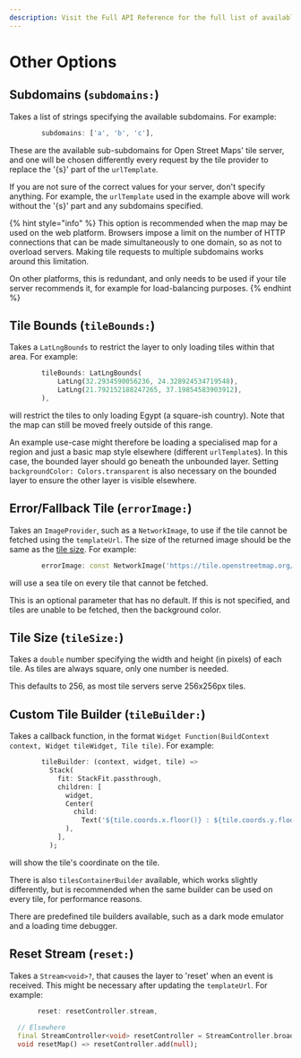 ```yaml
---
description: Visit the Full API Reference for the full list of available options
---
```


# Other Options

## Subdomains (`subdomains:`)

Takes a list of strings specifying the available subdomains. For example:

```dart
        subdomains: ['a', 'b', 'c'],
```

These are the available sub-subdomains for Open Street Maps' tile server, and one will be chosen differently every request by the tile provider to replace the '{s}' part of the `urlTemplate`.

If you are not sure of the correct values for your server, don't specify anything. For example, the `urlTemplate` used in the example above will work without the '{s}' part and any subdomains specified.

{% hint style="info" %}
This option is recommended when the map may be used on the web platform. Browsers impose a limit on the number of HTTP connections that can be made simultaneously to one domain, so as not to overload servers. Making tile requests to multiple subdomains works around this limitation.

On other platforms, this is redundant, and only needs to be used if your tile server recommends it, for example for load-balancing purposes.
{% endhint %}

## Tile Bounds (`tileBounds:`)

Takes a `LatLngBounds` to restrict the layer to only loading tiles within that area. For example:

```dart
        tileBounds: LatLngBounds(
            LatLng(32.2934590056236, 24.328924534719548),
            LatLng(21.792152188247265, 37.19854583903912),
        ),
```

will restrict the tiles to only loading Egypt (a square-ish country). Note that the map can still be moved freely outside of this range.

An example use-case might therefore be loading a specialised map for a region and just a basic map style elsewhere (different `urlTemplate`s). In this case, the bounded layer should go beneath the unbounded layer. Setting `backgroundColor: Colors.transparent` is also necessary on the bounded layer to ensure the other layer is visible elsewhere.

## Error/Fallback Tile (`errorImage:`)

Takes an `ImageProvider`, such as a `NetworkImage`, to use if the tile cannot be fetched using the `templateUrl`. The size of the returned image should be the same as the [tile size](other-options.md#tile-size). For example:

```dart
        errorImage: const NetworkImage('https://tile.openstreetmap.org/18/0/0.png'),
```

will use a sea tile on every tile that cannot be fetched.

This is an optional parameter that has no default. If this is not specified, and tiles are unable to be fetched, then the background color.

## Tile Size (`tileSize:`)

Takes a `double` number specifying the width and height (in pixels) of each tile. As tiles are always square, only one number is needed.

This defaults to 256, as most tile servers serve 256x256px tiles.

## Custom Tile Builder (`tileBuilder:`)

Takes a callback function, in the format `Widget Function(BuildContext context, Widget tileWidget, Tile tile)`. For example:

```dart
        tileBuilder: (context, widget, tile) =>
          Stack(
            fit: StackFit.passthrough,
            children: [
              widget,
              Center(
                child:
                  Text('${tile.coords.x.floor()} : ${tile.coords.y.floor()} : ${tile.coords.z.floor()}'),
              ),
            ],
          );
```

will show the tile's coordinate on the tile.

There is also `tilesContainerBuilder` available, which works slightly differently, but is recommended when the same builder can be used on every tile, for performance reasons.

There are predefined tile builders available, such as a dark mode emulator and a loading time debugger.

## Reset Stream (`reset:`)

Takes a `Stream<void>?`,  that causes the layer to 'reset' when an event is received. This might be necessary after updating the `templateUrl`. For example:

```dart
       reset: resetController.stream,
  
  // Elsewhere     
  final StreamController<void> resetController = StreamController.broadcast();
  void resetMap() => resetController.add(null);
```

